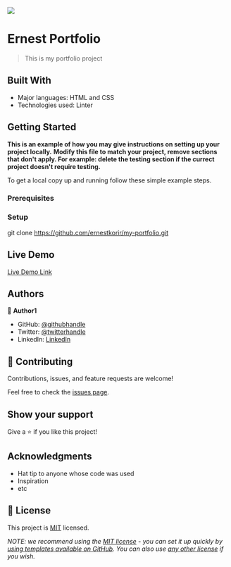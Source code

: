 ![](https://img.shields.io/badge/Microverse-blueviolet)

# Ernest Portfolio

> This is my portfolio project

## Built With

- Major languages: HTML and CSS
- Technologies used: Linter

## Getting Started

**This is an example of how you may give instructions on setting up your project locally.**
**Modify this file to match your project, remove sections that don't apply. For example: delete the testing section if the currect project doesn't require testing.**

To get a local copy up and running follow these simple example steps.

### Prerequisites

### Setup

git clone https://github.com/ernestkorir/my-portfolio.git

## Live Demo

[Live Demo Link](https://ernestkorir.github.io/my-portfolio/)

## Authors

👤 **Author1**

- GitHub: [@githubhandle](https://github.com/ernestkorir)
- Twitter: [@twitterhandle](https://twitter.com/Ernestbore3)
- LinkedIn: [LinkedIn](linkedin.com/in/ernest-bore-3b6042211/)

## 🤝 Contributing

Contributions, issues, and feature requests are welcome!

Feel free to check the [issues page](../../issues/).

## Show your support

Give a ⭐️ if you like this project!

## Acknowledgments

- Hat tip to anyone whose code was used
- Inspiration
- etc

## 📝 License

This project is [MIT](./LICENSE) licensed.

_NOTE: we recommend using the [MIT license](https://choosealicense.com/licenses/mit/) - you can set it up quickly by [using templates available on GitHub](https://docs.github.com/en/communities/setting-up-your-project-for-healthy-contributions/adding-a-license-to-a-repository). You can also use [any other license](https://choosealicense.com/licenses/) if you wish._
